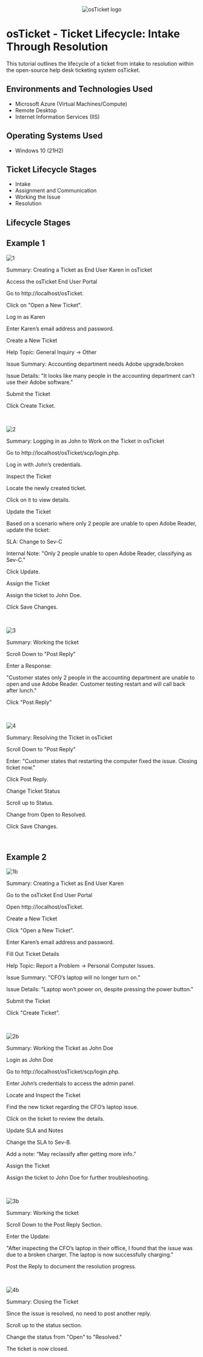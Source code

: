 <p align="center">
<img src="https://i.imgur.com/Clzj7Xs.png" alt="osTicket logo"/>
</p>

<h1>osTicket - Ticket Lifecycle: Intake Through Resolution</h1>
This tutorial outlines the lifecycle of a ticket from intake to resolution within the open-source help desk ticketing system osTicket.<br />

<h2>Environments and Technologies Used</h2>

- Microsoft Azure (Virtual Machines/Compute)
- Remote Desktop
- Internet Information Services (IIS)

<h2>Operating Systems Used </h2>

- Windows 10</b> (21H2)

<h2>Ticket Lifecycle Stages</h2>

- Intake
- Assignment and Communication
- Working the Issue
- Resolution

<h2>Lifecycle Stages</h2>

<h2>Example 1 </h2>

<p>

![1](https://github.com/user-attachments/assets/62b74217-6532-43e4-9dc1-4729f4fed345)

</p>
<p>
Summary: Creating a Ticket as End User Karen in osTicket

Access the osTicket End User Portal

Go to http://localhost/osTicket.

Click on "Open a New Ticket".

Log in as Karen

Enter Karen’s email address and password.

Create a New Ticket

Help Topic: General Inquiry → Other

Issue Summary: Accounting department needs Adobe upgrade/broken

Issue Details: "It looks like many people in the accounting department can't use their Adobe software."

Submit the Ticket

Click Create Ticket.
</p>
<br />

<p>

![2](https://github.com/user-attachments/assets/def54d54-98bf-4c9d-ae40-1d3e4a93b24d)

</p>
<p>
Summary: Logging in as John to Work on the Ticket in osTicket

Go to http://localhost/osTicket/scp/login.php.

Log in with John’s credentials.

Inspect the Ticket

Locate the newly created ticket.

Click on it to view details.

Update the Ticket

Based on a scenario where only 2 people are unable to open Adobe Reader, update the ticket:

SLA: Change to Sev-C

Internal Note: "Only 2 people unable to open Adobe Reader, classifying as Sev-C."

Click Update.

Assign the Ticket

Assign the ticket to John Doe.

Click Save Changes.
</p>
<br />

<p>

![3](https://github.com/user-attachments/assets/c5928fcb-4a03-451e-a251-2acc89e58ddf)

</p>
<p>
Summary: Working the ticket

Scroll Down to "Post Reply"

Enter a Response:

"Customer states only 2 people in the accounting department are unable to open and use Adobe Reader. Customer testing restart and will call back after lunch."

Click "Post Reply"
</p>
<br />

<p>

![4](https://github.com/user-attachments/assets/877dbc5d-c33b-4777-8b9b-0ae77028eb49)

</p>
<p>
Summary: Resolving the Ticket in osTicket

Scroll Down to "Post Reply"

Enter: "Customer states that restarting the computer fixed the issue. Closing ticket now."

Click Post Reply.

Change Ticket Status

Scroll up to Status.

Change from Open to Resolved.

Click Save Changes.
</p>
<br />

<h2>Example 2 </h2>

<p>

![1b](https://github.com/user-attachments/assets/2662a278-c564-463d-8243-61f8ac91cb98)

</p>
<p>
Summary: Creating a Ticket as End User Karen

Go to the osTicket End User Portal

Open http://localhost/osTicket.

Create a New Ticket

Click "Open a New Ticket".

Enter Karen’s email address and password.

Fill Out Ticket Details

Help Topic: Report a Problem → Personal Computer Issues.

Issue Summary: "CFO’s laptop will no longer turn on."

Issue Details: "Laptop won’t power on, despite pressing the power button."

Submit the Ticket

Click "Create Ticket".
</p>
<br />

<p>

![2b](https://github.com/user-attachments/assets/588db84e-41b9-4253-a42f-4d50e34985ca)

</p>
<p>
Summary: Working the Ticket as John Doe

Login as John Doe

Go to http://localhost/osTicket/scp/login.php.

Enter John’s credentials to access the admin panel.

Locate and Inspect the Ticket

Find the new ticket regarding the CFO’s laptop issue.

Click on the ticket to review the details.

Update SLA and Notes

Change the SLA to Sev-B.

Add a note: “May reclassify after getting more info.”

Assign the Ticket

Assign the ticket to John Doe for further troubleshooting.
</p>
<br />

<p>

![3b](https://github.com/user-attachments/assets/ab20d44d-1a75-4ccd-90bc-bdfab87ec4a2)

</p>
<p>
Summary: Working the ticket

Scroll Down to the Post Reply Section.

Enter the Update:

"After inspecting the CFO’s laptop in their office, I found that the issue was due to a broken charger. The laptop is now successfully charging."

Post the Reply to document the resolution progress.
</p>
<br />

<p>

![4b](https://github.com/user-attachments/assets/195b77fe-15bb-400c-b249-4dcadee7d0e8)

</p>
<p>
Summary: Closing the Ticket

Since the issue is resolved, no need to post another reply.

Scroll up to the status section.

Change the status from "Open" to "Resolved."

The ticket is now closed.
</p>
<br />
